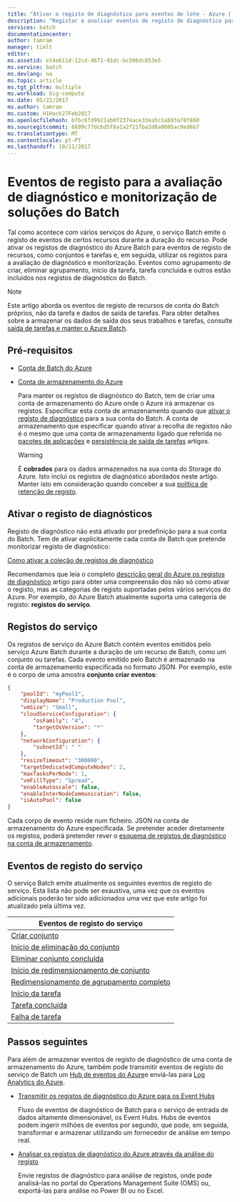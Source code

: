 ```yaml
---
title: "Ativar o registo de diagnóstico para eventos de lote - Azure | Microsoft Docs"
description: "Registar e analisar eventos de registo de diagnóstico para recursos da conta do Azure Batch, como conjuntos e tarefas."
services: batch
documentationcenter: 
author: tamram
manager: timlt
editor: 
ms.assetid: e14e611d-12cd-4671-91dc-bc506dc853e5
ms.service: batch
ms.devlang: na
ms.topic: article
ms.tgt_pltfrm: multiple
ms.workload: big-compute
ms.date: 05/22/2017
ms.author: tamram
ms.custom: H1Hack27Feb2017
ms.openlocfilehash: b7bc6fd9921ab0f2374ace33ea5c1ab93a78f860
ms.sourcegitcommit: 6699c77dcbd5f8a1a2f21fba3d0a0005ac9ed6b7
ms.translationtype: MT
ms.contentlocale: pt-PT
ms.lasthandoff: 10/11/2017
---
```

# <a name="log-events-for-diagnostic-evaluation-and-monitoring-of-batch-solutions"></a>Eventos de registo para a avaliação de diagnóstico e monitorização de soluções do Batch

Tal como acontece com vários serviços do Azure, o serviço Batch emite o registo de eventos de certos recursos durante a duração do recurso. Pode ativar os registos de diagnóstico do Azure Batch para eventos de registo de recursos, como conjuntos e tarefas e, em seguida, utilizar os registos para a avaliação de diagnóstico e monitorização. Eventos como agrupamento de criar, eliminar agrupamento, início da tarefa, tarefa concluída e outros estão incluídos nos registos de diagnóstico do Batch.

> [!NOTE]
> Este artigo aborda os eventos de registo de recursos de conta do Batch próprios, não da tarefa e dados de saída de tarefas. Para obter detalhes sobre a armazenar os dados de saída dos seus trabalhos e tarefas, consulte [saída de tarefas e manter o Azure Batch](batch-task-output.md).
> 
> 

## <a name="prerequisites"></a>Pré-requisitos
* [Conta de Batch do Azure](batch-account-create-portal.md)
* [Conta de armazenamento do Azure](../storage/common/storage-create-storage-account.md#create-a-storage-account)
  
  Para manter os registos de diagnóstico do Batch, tem de criar uma conta de armazenamento do Azure onde o Azure irá armazenar os registos. Especificar esta conta de armazenamento quando que [ativar o registo de diagnóstico](#enable-diagnostic-logging) para a sua conta do Batch. A conta de armazenamento que especificar quando ativar a recolha de registos não é o mesmo que uma conta de armazenamento ligado que referida no [pacotes de aplicações](batch-application-packages.md) e [persistência de saída de tarefas](batch-task-output.md) artigos.
  
  > [!WARNING]
  > É **cobrados** para os dados armazenados na sua conta do Storage do Azure. Isto inclui os registos de diagnóstico abordados neste artigo. Manter isto em consideração quando conceber a sua [política de retenção de registo](../monitoring-and-diagnostics/monitoring-archive-diagnostic-logs.md).
  > 
  > 

## <a name="enable-diagnostic-logging"></a>Ativar o registo de diagnósticos
Registo de diagnóstico não está ativado por predefinição para a sua conta do Batch. Tem de ativar explicitamente cada conta de Batch que pretende monitorizar registo de diagnóstico:

[Como ativar a coleção de registos de diagnóstico](../monitoring-and-diagnostics/monitoring-overview-of-diagnostic-logs.md#how-to-enable-collection-of-resource-diagnostic-logs)

Recomendamos que leia o completo [descrição geral do Azure os registos de diagnóstico](../monitoring-and-diagnostics/monitoring-overview-of-diagnostic-logs.md) artigo para obter uma compreensão dos não só como ativar o registo, mas as categorias de registo suportadas pelos vários serviços do Azure. Por exemplo, do Azure Batch atualmente suporta uma categoria de registo: **registos do serviço**.

## <a name="service-logs"></a>Registos do serviço
Os registos de serviço do Azure Batch contém eventos emitidos pelo serviço Azure Batch durante a duração de um recurso de Batch, como um conjunto ou tarefas. Cada evento emitido pelo Batch é armazenado na conta de armazenamento especificada no formato JSON. Por exemplo, este é o corpo de uma amostra **conjunto criar eventos**:

```json
{
    "poolId": "myPool1",
    "displayName": "Production Pool",
    "vmSize": "Small",
    "cloudServiceConfiguration": {
        "osFamily": "4",
        "targetOsVersion": "*"
    },
    "networkConfiguration": {
        "subnetId": " "
    },
    "resizeTimeout": "300000",
    "targetDedicatedComputeNodes": 2,
    "maxTasksPerNode": 1,
    "vmFillType": "Spread",
    "enableAutoscale": false,
    "enableInterNodeCommunication": false,
    "isAutoPool": false
}
```

Cada corpo de evento reside num ficheiro. JSON na conta de armazenamento do Azure especificada. Se pretender aceder diretamente os registos, poderá pretender rever o [esquema de registos de diagnóstico na conta de armazenamento](../monitoring-and-diagnostics/monitoring-archive-diagnostic-logs.md#schema-of-diagnostic-logs-in-the-storage-account).

## <a name="service-log-events"></a>Eventos de registo do serviço
O serviço Batch emite atualmente os seguintes eventos de registo do serviço. Esta lista não pode ser exaustiva, uma vez que os eventos adicionais poderão ter sido adicionados uma vez que este artigo foi atualizado pela última vez.

| **Eventos de registo do serviço** |
| --- |
| [Criar conjunto][pool_create] |
| [Início de eliminação do conjunto][pool_delete_start] |
| [Eliminar conjunto concluída][pool_delete_complete] |
| [Início de redimensionamento de conjunto][pool_resize_start] |
| [Redimensionamento de agrupamento completo][pool_resize_complete] |
| [Início da tarefa][task_start] |
| [Tarefa concluída][task_complete] |
| [Falha de tarefa][task_fail] |

## <a name="next-steps"></a>Passos seguintes
Para além de armazenar eventos de registo de diagnóstico de uma conta de armazenamento do Azure, também pode transmitir eventos de registo do serviço de Batch um [Hub de eventos do Azure](../event-hubs/event-hubs-what-is-event-hubs.md)e enviá-las para [Log Analytics do Azure](../log-analytics/log-analytics-overview.md).

* [Transmitir os registos de diagnóstico do Azure para os Event Hubs](../monitoring-and-diagnostics/monitoring-stream-diagnostic-logs-to-event-hubs.md)
  
  Fluxo de eventos de diagnóstico de Batch para o serviço de entrada de dados altamente dimensionável, os Event Hubs. Hubs de eventos podem ingerir milhões de eventos por segundo, que pode, em seguida, transformar e armazenar utilizando um fornecedor de análise em tempo real.
* [Analisar os registos de diagnóstico do Azure através da análise do registo](../log-analytics/log-analytics-azure-storage.md)
  
  Envie registos de diagnóstico para análise de registos, onde pode analisá-las no portal do Operations Management Suite (OMS) ou, exportá-las para análise no Power BI ou no Excel.

[pool_create]: https://msdn.microsoft.com/library/azure/mt743615.aspx
[pool_delete_start]: https://msdn.microsoft.com/library/azure/mt743610.aspx
[pool_delete_complete]: https://msdn.microsoft.com/library/azure/mt743618.aspx
[pool_resize_start]: https://msdn.microsoft.com/library/azure/mt743609.aspx
[pool_resize_complete]: https://msdn.microsoft.com/library/azure/mt743608.aspx
[task_start]: https://msdn.microsoft.com/library/azure/mt743616.aspx
[task_complete]: https://msdn.microsoft.com/library/azure/mt743612.aspx
[task_fail]: https://msdn.microsoft.com/library/azure/mt743607.aspx
